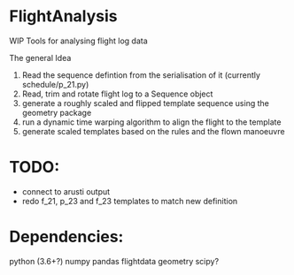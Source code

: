 # FlightAnalysis

WIP Tools for analysing flight log data

The general Idea
1. Read the sequence defintion from the serialisation of it (currently schedule/p_21.py)
2. Read, trim and rotate flight log to a Sequence object
3. generate a roughly scaled and flipped template sequence using the geometry package
4. run a dynamic time warping algorithm to align the flight to the template
5. generate scaled templates based on the rules and the flown manoeuvre

# TODO:
- connect to arusti output
- redo f_21, p_23 and f_23 templates to match new definition


# Dependencies:
python (3.6+?)
numpy
pandas
flightdata
geometry
scipy?
